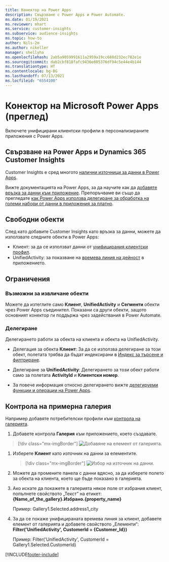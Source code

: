 ```yaml
---
title: Конектор на Power Apps
description: Свързване с Power Apps и Power Automate.
ms.date: 01/19/2021
ms.reviewer: mhart
ms.service: customer-insights
ms.subservice: audience-insights
ms.topic: how-to
author: Nils-2m
ms.author: nikeller
manager: shellyha
ms.openlocfilehash: 2ab5a9059991611a2959a19cc688d232ec782e1e
ms.sourcegitcommit: dab2cbf818fafc9436e685376df94c5e44e4b144
ms.translationtype: HT
ms.contentlocale: bg-BG
ms.lasthandoff: 07/13/2021
ms.locfileid: "6554100"
---
```

# <a name="microsoft-power-apps-connector-preview"></a>Конектор на Microsoft Power Apps (преглед)

Включете унифицирани клиентски профили в персонализираните приложения с Power Apps.

## <a name="connect-power-apps-and-dynamics-365-customer-insights"></a>Свързване на Power Apps и Dynamics 365 Customer Insights

Customer Insights е сред многото [налични източници за данни в Power Apps](/powerapps/maker/canvas-apps/working-with-data-sources).

Вижте документацията на Power Apps, за да научите как да [добавяте връзка за данни към приложение](/powerapps/maker/canvas-apps/add-data-connection). Препоръчваме ви също да прегледате [как Power Apps използва делегиране за обработка на големи набори от данни в приложения за платно](/powerapps/maker/canvas-apps/delegation-overview).

## <a name="available-entities"></a>Свободни обекти

След като добавите Customer Insights като връзка за данни, можете да използвате следните обекти в Power Apps:

- Клиент: за да се използват данни от [унифицирания клиентски профил](customer-profiles.md).
- UnifiedActivity: за показване на [времева линия на дейност](activities.md) в приложението.

## <a name="limitations"></a>Ограничения

### <a name="retrievable-entities"></a>Възможни за извличане обекти

Можете да изтеглите само **Клиент**, **UnifiedActivity** и **Сегменти** обекти чрез Power Apps съединител. Показани са други обекти, защото основният конектор ги поддържа чрез задействания в Power Automate.  

### <a name="delegation"></a>Делегиране

Делегирането работи за обекта на клиента и обекта на UnifiedActivity. 

- Делегация за обекта **Клиент**: За да се използва делегиране за този обект, полетата трябва да бъдат индексирани в [Индекс за търсене и филтриране](search-filter-index.md).  

- Делегиране за **UnifiedActivity**: Делегирането за този обект работи само за полетата **ActivityId** и **Клиентски номер**.  

- За повече информация относно делегирането вижте [делегируеми функции и операции на Power Apps](/connectors/commondataservice/#power-apps-delegable-functions-and-operations-for-the-cds-for-apps). 

## <a name="example-gallery-control"></a>Контрола на примерна галерия

Например добавяте потребителски профили към [контрола на галерията](/powerapps/maker/canvas-apps/add-gallery).

1. Добавете контрола **Галерия** към приложението, което създавате.

> [!div class="mx-imgBorder"]
> ![Добавяне на елемент от галерията.](media/connector-powerapps9.png "Добавяне на елемент от галерията")

1. Изберете **Клиент** като източник на данни за елементите.

    > [!div class="mx-imgBorder"]
    > ![Избор на източник на данни.](media/choose-datasource-powerapps.png "Избор на източник на данни")

1. Можете да промените панела с данни вдясно, за да изберете полето за обекта на клиента, което ще бъде показано в галерията.

1. Ако искате да покажете в галерията някое поле от избрания клиент, попълнете свойството „Текст” на етикет: **{Name_of_the_gallery}.Избрано.{property_name}**

    Пример: Gallery1.Selected.address1_city

1. За да се покаже унифицираната времева линия за клиент, добавете елемент от галерията и добавете свойството „Елементи“: **Filter('UnifiedActivity', CustomerId = {Customer_Id})**

    Пример: Filter('UnifiedActivity', CustomerId = Gallery1.Selected.CustomerId)


[!INCLUDE[footer-include](../includes/footer-banner.md)]